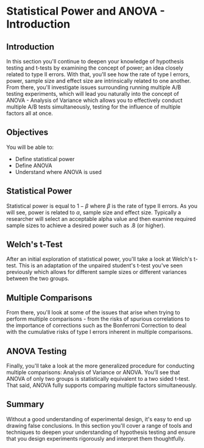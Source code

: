 
# Statistical Power and ANOVA -  Introduction

## Introduction

In this section you'll continue to deepen your knowledge of hypothesis testing and t-tests by examining the concept of power; an idea closely related to type II errors. With that, you'll see how the rate of type I errors, power, sample size and effect size are intrinsically related to one another. From there, you'll investigate issues surrounding running multiple A/B testing experiments, which will lead you naturally into the concept of ANOVA - Analysis of Variance which allows you to effectively conduct multiple A/B tests simultaneously, testing for the influence of multiple factors all at once.

## Objectives
You will be able to:
* Define statistical power
* Define ANOVA
* Understand where ANOVA is used

## Statistical Power

Statistical power is equal to $1 - \beta$ where $\beta$ is the rate of type II errors. As you will see, power is related to $\alpha$, sample size and effect size. Typically a researcher will select an acceptable alpha value and then examine required sample sizes to achieve a desired power such as .8 (or higher). 

## Welch's t-Test

After an initial exploration of statistical power, you'll take a look at Welch's t-test. This is an adaptation of the unpaired student's t-test you've seen previously which allows for different sample sizes or different variances between the two groups.

## Multiple Comparisons

From there, you'll look at some of the issues that arise when trying to perform multiple comparisons - from the risks of spurious correlations to the importance of corrections such as the Bonferroni Correction to deal with the cumulative risks of type I errors inherent in multiple comparisons.



## ANOVA Testing

Finally, you'll take a look at the more generalized procedure for conducting multiple comparisons: Analysis of Variance or ANOVA. You'll see that ANOVA of only two groups is statistically equivalent to a two sided t-test. That said, ANOVA fully supports comparing multiple factors simultaneously.



## Summary

Without a good understanding of experimental design, it's easy to end up drawing false conclusions. In this section you'll cover a range of tools and techniques to deepen your understanding of hypothesis testing and ensure that you design experiments rigorously and interpret them thoughtfully.


